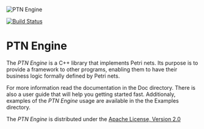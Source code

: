 ![PTN Engine](<Doc/Logo/PTN%20Engine%20Logo.svg> "PTN Engine")
 
[![Build Status](https://travis-ci.com/vldtecno/PTN-Engine.svg?branch=master)](https://travis-ci.org/vldtecno/PTN-Engine)

# PTN Engine 
The *PTN Engine* is a C++ library that implements Petri nets.
Its purpose is to provide a framework to other programs, enabling them
to have their business logic formally defined by Petri nets.

For more information read the documentation in the Doc directory. There is also 
a user guide that will help you getting started fast. Additionaly, examples of
the *PTN Engine* usage are available in the the Examples directory.

The *PTN Engine* is distributed under the [Apache License, Version 2.0](
http://www.apache.org/licenses/LICENSE-2.0) 
